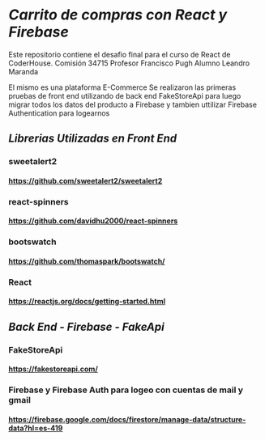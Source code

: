 # <em>Carrito de compras con React y Firebase</em>

Este repositorio contiene el desafio final  para el curso de React de CoderHouse.
Comisión 34715
Profesor Francisco Pugh
Alumno Leandro Maranda

El mismo es una plataforma E-Commerce 
Se realizaron las primeras pruebas de front end utilizando de back end  FakeStoreApi
para luego migrar todos los datos del producto a Firebase y tambien uttilizar 
Firebase Authentication para logearnos

## <em>Librerias Utilizadas en Front End</em>

### sweetalert2
#### https://github.com/sweetalert2/sweetalert2

### react-spinners
#### https://github.com/davidhu2000/react-spinners

### bootswatch
#### https://github.com/thomaspark/bootswatch/

### React 
#### https://reactjs.org/docs/getting-started.html


## <em>Back End - Firebase -  FakeApi</em>


### FakeStoreApi
#### https://fakestoreapi.com/

### Firebase y Firebase Auth para logeo con cuentas de mail y gmail
####  https://firebase.google.com/docs/firestore/manage-data/structure-data?hl=es-419



